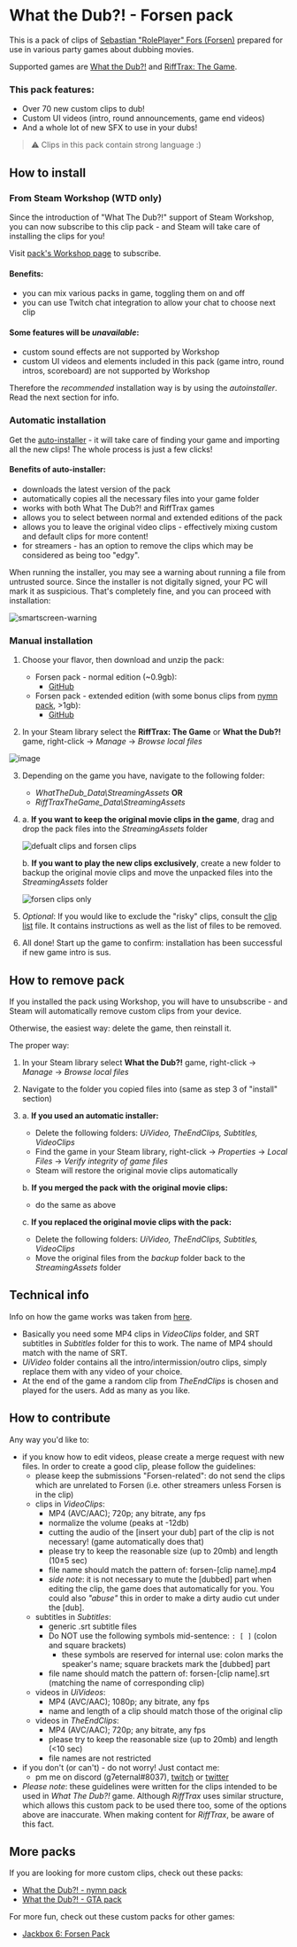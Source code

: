 # What the Dub?! - Forsen pack
This is a pack of clips of [Sebastian "RolePlayer" Fors (Forsen)](https://twitch.tv/forsen) prepared for use in various party games about dubbing movies.

Supported games are [What the Dub?!](https://store.steampowered.com/app/1495860/What_The_Dub/) and [RiffTrax: The Game](https://store.steampowered.com/app/1707870/RiffTrax_The_Game/).

### This pack features:
+ Over 70 new custom clips to dub!
+ Custom UI videos (intro, round announcements, game end videos)
+ And a whole lot of new SFX to use in your dubs!

> ⚠ Clips in this pack contain strong language :)

## How to install
### From Steam Workshop (WTD only)
Since the introduction of "What The Dub?!" support of Steam Workshop, you can now subscribe to this clip pack - and Steam will take care of installing the clips for you!

Visit [pack's Workshop page](https://steamcommunity.com/sharedfiles/filedetails/?id=3050295462) to subscribe.

#### Benefits:
+ you can mix various packs in game, toggling them on and off
+ you can use Twitch chat integration to allow your chat to choose next clip

#### Some features will be *unavailable*:
+ custom sound effects are not supported by Workshop
+ custom UI videos and elements included in this pack (game intro, round intros, scoreboard) are not supported by Workshop

Therefore the *recommended* installation way is by using the *autoinstaller*. Read the next section for info.
### Automatic installation
Get the [auto-installer](https://github.com/g7eternal/wtd-forsen-pack/releases/latest/download/wtd-forsen-pack-auto.exe) - it will take care of finding your game and importing all the new clips! The whole process is just a few clicks!
#### Benefits of auto-installer:
+ downloads the latest version of the pack
+ automatically copies all the necessary files into your game folder
+ works with both What The Dub?! and RiffTrax games
+ allows you to select between normal and extended editions of the pack
+ allows you to leave the original video clips - effectively mixing custom and default clips for more content!
+ for streamers - has an option to remove the clips which may be considered as being too "edgy".

When running the installer, you may see a warning about running a file from untrusted source. Since the installer is not digitally signed, your PC will mark it as suspicious. That's completely fine, and you can proceed with installation:

![smartscreen-warning](https://user-images.githubusercontent.com/40625769/149666886-cacdb7a2-6019-4d0e-aa70-e373e508ed73.png)

### Manual installation
1. Choose your flavor, then download and unzip the pack: 
    + Forsen pack - normal edition (~0.9gb): 
        + [GitHub](https://github.com/g7eternal/wtd-forsen-pack/archive/refs/heads/main.zip) 
    + Forsen pack - extended edition (with some bonus clips from [nymn pack](https://github.com/badoge/wtd-nymn-pack), >1gb): 
        + [GitHub](https://github.com/badoge/wtd-nymn-pack/releases/download/v2forsen/wtd-pack-for-forsen.zip)

2. In your Steam library select the **RiffTrax: The Game** or **What the Dub?!**  game, right-click -> _Manage_ -> _Browse local files_

![image](https://user-images.githubusercontent.com/18620902/116490233-e6cafe80-a8a7-11eb-89fd-cb1cd43eca84.png)

3. Depending on the game you have, navigate to the following folder:
    + _WhatTheDub_Data\StreamingAssets_ **OR**
    + _RiffTraxTheGame_Data\StreamingAssets_

4. 
    a. **If you want to keep the original movie clips in the game**, drag and drop the pack files into the _StreamingAssets_ folder

    ![defualt clips and forsen clips](https://user-images.githubusercontent.com/18620902/116491289-973a0200-a8aa-11eb-9475-16b2a87b2b55.gif)

    b. **If you want to play the new clips exclusively**, create a new folder to backup the original movie clips and move the unpacked files into the _StreamingAssets_ folder

    ![forsen clips only](https://user-images.githubusercontent.com/18620902/116491700-8b027480-a8ab-11eb-9c9e-89aeea4a9d90.gif)

5. *Optional*: If you would like to exclude the "risky" clips, consult the [clip list](https://raw.githubusercontent.com/g7eternal/wtd-forsen-pack/main/_installer-src/tos-list.txt) file. It contains instructions as well as the list of files to be removed.

6. All done! Start up the game to confirm: installation has been successful if new game intro is sus.

## How to remove pack
If you installed the pack using Workshop, you will have to unsubscribe - and Steam will automatically remove custom clips from your device.

Otherwise, the easiest way: delete the game, then reinstall it.

The proper way:

1. In your Steam library select **What the Dub?!** game, right-click -> _Manage_ -> _Browse local files_

2. Navigate to the folder you copied files into (same as step 3 of "install" section)

3. 
    a. **If you used an automatic installer:**
    * Delete the following folders: _UiVideo, TheEndClips, Subtitles, VideoClips_
    * Find the game in your Steam library, right-click -> *Properties* -> *Local Files* -> *Verify integrity of game files*
    * Steam will restore the original movie clips automatically
    
    b. **If you merged the pack with the original movie clips:**
    * do the same as above
    
    c. **If you replaced the original movie clips with the pack:**

    * Delete the following folders: _UiVideo, TheEndClips, Subtitles, VideoClips_
    * Move the original files from the _backup_ folder back to the _StreamingAssets_ folder

## Technical info
Info on how the game works was taken from [here](https://www.reddit.com/r/RedditAndChill/comments/mtacw3/lets_make_new_what_the_dub_vids_peepopog/).
- Basically you need some MP4 clips in _VideoClips_ folder, and SRT subtitles in _Subtitles_ folder for this to work. The name of MP4 should match with the name of SRT.
- _UiVideo_ folder contains all the intro/intermission/outro clips, simply replace them with any video of your choice.
- At the end of the game a random clip from _TheEndClips_ is chosen and played for the users. Add as many as you like.

## How to contribute
Any way you'd like to:
- if you know how to edit videos, please create a merge request with new files. In order to create a good clip, please follow the guidelines:
  - please keep the submissions "Forsen-related": do not send the clips which are unrelated to Forsen (i.e. other streamers unless Forsen is in the clip)
  - clips in _VideoClips_:
    - MP4 (AVC/AAC); 720p; any bitrate, any fps
    - normalize the volume (peaks at -12db)
    - cutting the audio of the \[insert your dub\] part of the clip is not necessary! (game automatically does that)
    - please try to keep the reasonable size (up to 20mb) and length (10±5 sec)
    - file name should match the pattern of: forsen-\[clip name\].mp4
    - *side note*: it is not necessary to mute the \[dubbed\] part when editing the clip, the game does that automatically for you. You could also _"abuse"_ this in order to make a dirty audio cut under the \[dub\].
  - subtitles in _Subtitles_:
    - generic .srt subtitle files
    - Do NOT use the following symbols mid-sentence: ```: [ ]``` (colon and square brackets)
      - these symbols are reserved for internal use: colon marks the speaker's name; square brackets mark the \[dubbed\] part
    - file name should match the pattern of: forsen-\[clip name\].srt (matching the name of corresponding clip)
  - videos in _UiVideos_:
    - MP4 (AVC/AAC); 1080p; any bitrate, any fps
    - name and length of a clip should match those of the original clip
  - videos in _TheEndClips_:
    - MP4 (AVC/AAC); 720p; any bitrate, any fps
    - please try to keep the reasonable size (up to 20mb) and length (<10 sec)
    - file names are not restricted
- if you don't (or can't) - do not worry! Just contact me:
    - pm me on discord (g7eternal#8037), [twitch](https://twitch.tv/g7eternal) or [twitter](https://twitter.com/g7_eternal)
- *Please note*: these guidelines were written for the clips intended to be used in *What The Dub?!* game. Although *RiffTrax* uses similar structure, which allows this custom pack to be used there too, some of the options above are inaccurate. When making content for *RiffTrax*, be aware of this fact.

## More packs
If you are looking for more custom clips, check out these packs:
- [What the Dub?! - nymn pack](https://github.com/badoge/wtd-nymn-pack)
- [What the Dub?! - GTA pack](https://github.com/g7eternal/wtd-gta-pack)

For more fun, check out these custom packs for other games:
- [Jackbox 6: Forsen Pack](https://github.com/g7eternal/jackbox-forsen-pack-6)
